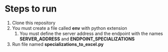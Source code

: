 # Steps to run

1. Clone this repository
2. You must create a file called **env** with python extension
   1. You must define the server address and the endpoint with the names **SERVER_ADDRESS** and **ENDPOINT_SPECIALIZATIONS**
3. Run file named **specializations_to_excel.py**